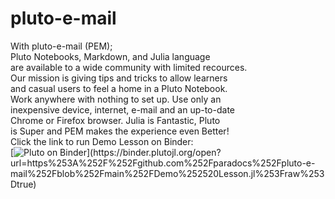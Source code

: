 # pluto-e-mail
With pluto-e-mail (PEM);   
Pluto Notebooks, Markdown, and Julia language  
are available to a wide community with limited recources.    
Our mission is giving tips and tricks to allow learners  
and casual users to feel a home in a Pluto Notebook.  
Work anywhere with nothing to set up.  Use only an  
inexpensive device, internet, e-mail and an up-to-date  
Chrome or Firefox browser.  Julia is Fantastic, Pluto  
is Super and PEM makes the experience even Better!  
Click the link to run Demo Lesson on Binder:  
[![Pluto on Binder]("https://thumbs2.imgbox.com/79/8f/wfJ3FExn_t.jpg")](https://binder.plutojl.org/open?url=https%253A%252F%252Fgithub.com%252Fparadocs%252Fpluto-e-mail%252Fblob%252Fmain%252FDemo%252520Lesson.jl%253Fraw%253Dtrue)
 
